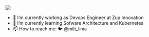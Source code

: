 ![](https://komarev.com/ghpvc/?username=miltlima&color=green)
                 

- 🔭 I’m currently working as Devops Engineer at Zup Innovation
- 🌱 I’m currently learning Sofware Architecture and Kubernetes
- 📫 How to reach me: 🐦 @milt_lima 
